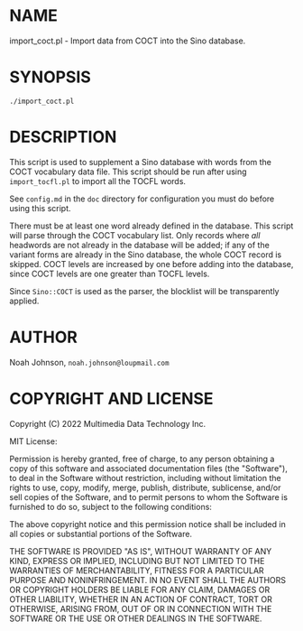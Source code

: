 # NAME

import\_coct.pl - Import data from COCT into the Sino database.

# SYNOPSIS

    ./import_coct.pl

# DESCRIPTION

This script is used to supplement a Sino database with words from the
COCT vocabulary data file.  This script should be run after using
`import_tocfl.pl` to import all the TOCFL words.

See `config.md` in the `doc` directory for configuration you must do
before using this script.

There must be at least one word already defined in the database.  This
script will parse through the COCT vocabulary list.  Only records where
_all_ headwords are not already in the database will be added; if any
of the variant forms are already in the Sino database, the whole COCT
record is skipped.  COCT levels are increased by one before adding into
the database, since COCT levels are one greater than TOCFL levels.

Since `Sino::COCT` is used as the parser, the blocklist will be
transparently applied.

# AUTHOR

Noah Johnson, `noah.johnson@loupmail.com`

# COPYRIGHT AND LICENSE

Copyright (C) 2022 Multimedia Data Technology Inc.

MIT License:

Permission is hereby granted, free of charge, to any person obtaining a
copy of this software and associated documentation files
(the "Software"), to deal in the Software without restriction, including
without limitation the rights to use, copy, modify, merge, publish,
distribute, sublicense, and/or sell copies of the Software, and to
permit persons to whom the Software is furnished to do so, subject to
the following conditions:

The above copyright notice and this permission notice shall be included
in all copies or substantial portions of the Software.

THE SOFTWARE IS PROVIDED "AS IS", WITHOUT WARRANTY OF ANY KIND, EXPRESS
OR IMPLIED, INCLUDING BUT NOT LIMITED TO THE WARRANTIES OF
MERCHANTABILITY, FITNESS FOR A PARTICULAR PURPOSE AND NONINFRINGEMENT.
IN NO EVENT SHALL THE AUTHORS OR COPYRIGHT HOLDERS BE LIABLE FOR ANY
CLAIM, DAMAGES OR OTHER LIABILITY, WHETHER IN AN ACTION OF CONTRACT,
TORT OR OTHERWISE, ARISING FROM, OUT OF OR IN CONNECTION WITH THE
SOFTWARE OR THE USE OR OTHER DEALINGS IN THE SOFTWARE.

